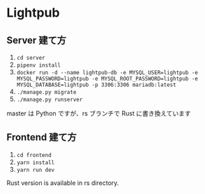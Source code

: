 # Lightpub

## Server 建て方
1. `cd server`
2. `pipenv install`
3. `docker run -d --name lightpub-db -e MYSQL_USER=lightpub -e MYSQL_PASSWORD=lightpub -e MYSQL_ROOT_PASSWORD=lightpub -e MYSQL_DATABASE=lightpub -p 3306:3306 mariadb:latest`
4. `./manage.py migrate`
5. `./manage.py runserver`

master は Python ですが、rs ブランチで Rust に書き換えています

## Frontend 建て方
1. `cd frontend`
2. `yarn install`
3. `yarn run dev`


Rust version is available in rs directory.
